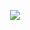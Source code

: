 <div align="center">

![](https://komarev.com/ghpvc/?username=ennlo&color=CC001B&base=5834&style=flat-square&label=　+🦴+　)
